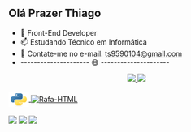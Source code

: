 ## Olá Prazer Thiago


- 🔭 Front-End Developer
- 📫 Estudando Técnico em Informática
- 💬 Contate-me no e-mail: ts9590104@gmail.com
- --------------------- 😄 ---------------------

<div align="center">
  <a href="https://github.com/Tigas011">
  <img height="180em" src="https://github-readme-stats.vercel.app/api?username=Tigas011&show_icons=true&theme=gotham&include_all_commits=true&count_private=true"/>
  <img height="180em" src="https://github-readme-stats.vercel.app/api/top-langs/?username=Tigas011&layout=compact&langs_count=7&theme=gotham"/>
</div>
<div style="display: inline_block"><br>
   <img align="center" alt="Rafa-HTML" height="30" width="40" src="https://raw.githubusercontent.com/devicons/devicon/master/icons/python/python-original.svg">
   <img  align="center" alt="Rafa-HTML" height="30" width="40" src="https://cdn.jsdelivr.net/gh/devicons/devicon@latest/icons/html5/html5-original.svg" />
    
  
  <br>
  <br>
<div>
  <a href="https://www.instagram.com/tigas_szl/" target="_blank"><img src="https://img.shields.io/badge/-Instagram-%23E4405F?style=for-the-badge&logo=instagram&logoColor=white" target="_blank"></a>
  <a href = "mailto:ts9590104@gmail.com"><img src="https://img.shields.io/badge/-Gmail-%23333?style=for-the-badge&logo=gmail&logoColor=white" target="_blank"></a>
  <a href="https://www.linkedin.com/in/thiago-souza07/" target="_blank"><img src="https://img.shields.io/badge/-LinkedIn-%230077B5?style=for-the-badge&logo=linkedin&logoColor=white" target="_blank"></a> 
  
 
